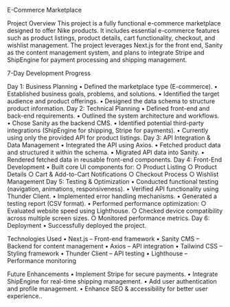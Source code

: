  E-Commerce Marketplace

 Project Overview
This project is a fully functional e-commerce marketplace designed to offer Nike products. It includes essential e-commerce features such as product listings, product details, cart functionality, checkout, and wishlist management. The project leverages Next.js for the front end, Sanity as the content management system, and plans to integrate Stripe and ShipEngine for payment processing and shipping management.

 7-Day Development Progress

Day 1: Business Planning
	• Defined the marketplace type (E-commerce).
	• Established business goals, problems, and solutions.
	• Identified the target audience and product offerings.
	• Designed the data schema to structure product information.
Day 2: Technical Planning
	• Defined front-end and back-end requirements.
	• Outlined the system architecture and workflows.
	• Chose Sanity as the backend CMS.
	• Identified potential third-party integrations (ShipEngine for shipping, Stripe for payments).
	• Currently using only the provided API for product listings.
Day 3: API Integration & Data Management
	• Integrated the API using Axios.
	• Fetched product data and structured it within the schema.
	• Migrated API data into Sanity.
	• Rendered fetched data in reusable front-end components.
Day 4: Front-End Development
	• Built core UI components for: 
		○ Product Listing
		○ Product Details
		○ Cart & Add-to-Cart Notifications
		○ Checkout Process
		○ Wishlist Management
Day 5: Testing & Optimization
	• Conducted functional testing (navigation, animations, responsiveness).
	• Verified API functionality using Thunder Client.
	• Implemented error handling mechanisms.
	• Generated a testing report (CSV format).
	• Performed performance optimization: 
		○ Evaluated website speed using Lighthouse.
		○ Checked device compatibility across multiple screen sizes.
		○ Monitored performance metrics.
Day 6: Deployment
	• Successfully deployed the project.

 Technologies Used
	• Next.js – Front-end framework
	• Sanity CMS – Backend for content management
	• Axios – API integration
	• Tailwind CSS – Styling framework
	• Thunder Client – API testing
	• Lighthouse – Performance monitoring

 Future Enhancements
	• Implement Stripe for secure payments.
	• Integrate ShipEngine for real-time shipping management.
	• Add user authentication and profile management.
	• Enhance SEO & accessibility for better user experience..
